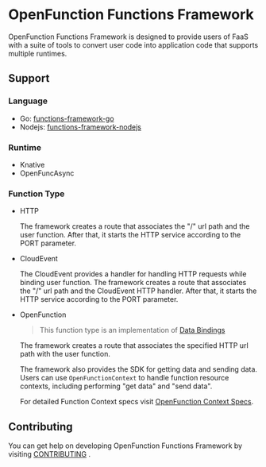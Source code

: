 # OpenFunction Functions Framework
OpenFunction Functions Framework is designed to provide users of FaaS with a suite of tools to convert user code into application code that supports multiple runtimes.

## Support

### Language

- Go: [functions-framework-go](https://github.com/OpenFunction/functions-framework-go)
- Nodejs: [functions-framework-nodejs](https://github.com/openFunction/functions-framework-nodejs)

### Runtime

- Knative
- OpenFuncAsync

### Function Type

- HTTP

  The framework creates a route that associates the "/" url path and the user function. After that, it starts the HTTP service according to the PORT parameter.

- CloudEvent

  The CloudEvent provides a handler for handling HTTP requests while binding user function. The framework creates a route that associates the "/" url path and the CloudEvent HTTP handler. After that, it starts the HTTP service according to the PORT parameter.

- OpenFunction

  > This function type is an implementation of [Data Bindings](https://github.com/cncf/wg-serverless/tree/master/whitepapers/serverless-overview#data-bindings)

  The framework creates a route that associates the specified HTTP url path with the user function.

  The framework also provides the SDK for getting data and sending data. Users can use `OpenFunctionContext` to handle function resource contexts, including performing "get data" and "send data".
  
  For detailed Function Context specs visit [OpenFunction Context Specs](docs/OpenFunction-context-specs.md).

## Contributing

You can get help on developing OpenFunction Functions Framework by visiting [CONTRIBUTING](CONTRIBUTING.md) .
